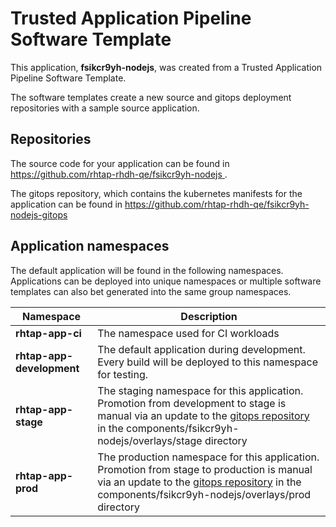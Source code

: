 # Trusted Application Pipeline Software Template

This application, **fsikcr9yh-nodejs**, was created from a Trusted Application Pipeline Software Template.

The software templates create a new source and gitops deployment repositories with a sample source application. 

## Repositories

The source code for your application can be found in [https://github.com/rhtap-rhdh-qe/fsikcr9yh-nodejs ](https://github.com/rhtap-rhdh-qe/fsikcr9yh-nodejs ).
 
The gitops repository, which contains the kubernetes manifests for the application can be found in 
[https://github.com/rhtap-rhdh-qe/fsikcr9yh-nodejs-gitops ](https://github.com/rhtap-rhdh-qe/fsikcr9yh-nodejs-gitops ) 

## Application namespaces 

The default application will be found in the following namespaces. Applications can be deployed into unique namespaces or multiple software templates can also bet generated into the same group namespaces.  

|  Namespace   |  Description   |  
| -------- | -------- |
| **rhtap-app-ci** | The namespace used for CI workloads |
| **rhtap-app-development** | The default application during development. Every build will be deployed to this namespace for testing. |
| **rhtap-app-stage** | The staging namespace for this application. Promotion from development to stage is manual via an update to the [gitops repository](https://github.com/rhtap-rhdh-qe/fsikcr9yh-nodejs-gitops ) in the components/fsikcr9yh-nodejs/overlays/stage directory |
| **rhtap-app-prod** | The production namespace for this application. Promotion from stage to production is manual via an update to the [gitops repository](https://github.com/rhtap-rhdh-qe/fsikcr9yh-nodejs-gitops ) in the components/fsikcr9yh-nodejs/overlays/prod directory |